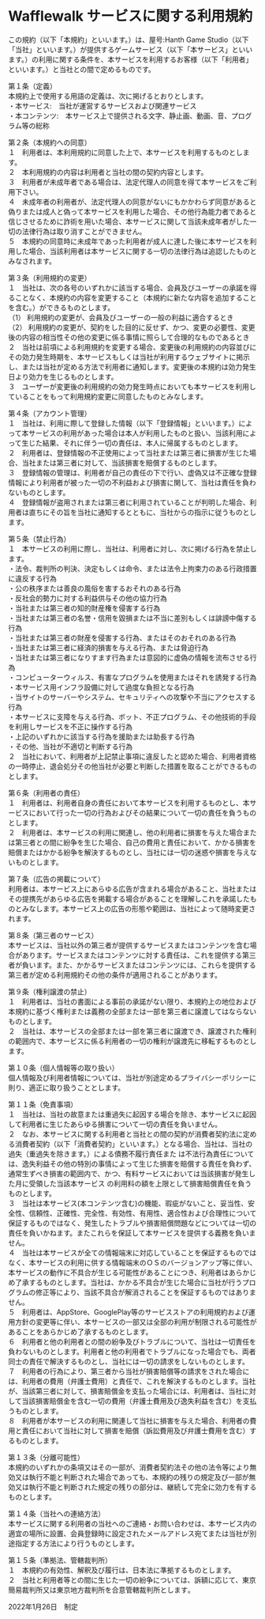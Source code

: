 # Wafflewalk サービスに関する利用規約

この規約（以下「本規約」といいます。）は、屋号:Hanth Game Studio（以下「当社」といいます。）が提供するゲームサービス（以下「本サービス」といいます。）の利用に関する条件を、本サービスを利用するお客様（以下「利用者」といいます。）と当社との間で定めるものです。

第１条（定義）  
本規約上で使用する用語の定義は、次に掲げるとおりとします。  
・本サービス:　当社が運営するサービスおよび関連サービス  
・本コンテンツ:　本サービス上で提供される文字、静止画、動画、音、プログラム等の総称

第２条（本規約への同意）  
１　利用者は、本利用規約に同意した上で、本サービスを利用するものとします。  
２　本利用規約の内容は利用者と当社の間の契約内容とします。  
３　利用者が未成年者である場合は、法定代理人の同意を得て本サービスをご利用下さい。  
４　未成年者の利用者が、法定代理人の同意がないにもかかわらず同意があると偽りまたは成人と偽って本サービスを利用した場合、その他行為能力者であると信じさせるために詐術を用いた場合、本サービスに関して当該未成年者がした一切の法律行為は取り消すことができません。  
５　本規約の同意時に未成年であった利用者が成人に達した後に本サービスを利用した場合、当該利用者は本サービスに関する一切の法律行為は追認したものとみなされます。   

第３条（利用規約の変更）  
１　当社は、次の各号のいずれかに該当する場合、会員及びユーザーの承諾を得ることなく、本規約の内容を変更すること（本規約に新たな内容を追加することを含む。）ができるものとします。  
（1） 利用規約の変更が、会員及びユーザーの一般の利益に適合するとき  
（2） 利用規約の変更が、契約をした目的に反せず、かつ、変更の必要性、変更後の内容の相当性その他の変更に係る事情に照らして合理的なものであるとき  
２　当社は前項による利用規約を変更する場合、変更後の利用規約の内容並びにその効力発生時期を、本サービスもしくは当社が利用するウェブサイトに掲示し、または当社が定める方法で利用者に通知します。変更後の本規約は効力発生日より効力を生じるものとします。  
３　ユーザーが変更後の利用規約の効力発生時点においても本サービスを利用していることをもって利用規約変更に同意したものとみなします。  

第４条（アカウント管理）  
１　当社は、利用に際して登録した情報（以下「登録情報」といいます。）によって本サービスの利用があった場合は本人が利用したものと扱い、当該利用によって生じた結果、それに伴う一切の責任は、本人に帰属するものとします。  
２　利用者は、登録情報の不正使用によって当社または第三者に損害が生じた場合、当社または第三者に対して、当該損害を賠償するものとします。  
３　登録情報の管理は、利用者が自己の責任の下で行い、虚偽又は不正確な登録情報により利用者が被った一切の不利益および損害に関して、当社は責任を負わないものとします。  
４　登録情報が盗用されまたは第三者に利用されていることが判明した場合、利用者は直ちにその旨を当社に通知するとともに、当社からの指示に従うものとします。  

第５条（禁止行為）  
１　本サービスの利用に際し、当社は、利用者に対し、次に掲げる行為を禁止します。  
・法令、裁判所の判決、決定もしくは命令、または法令上拘束力のある行政措置に違反する行為  
・公の秩序または善良の風俗を害するおそれのある行為  
・反社会的勢力に対する利益供与その他の協力行為  
・当社または第三者の知的財産権を侵害する行為  
・当社または第三者の名誉・信用を毀損または不当に差別もしくは誹謗中傷する行為  
・当社または第三者の財産を侵害する行為、またはそのおそれのある行為  
・当社または第三者に経済的損害を与える行為、または脅迫行為  
・当社または第三者になりすます行為または意図的に虚偽の情報を流布させる行為  
・コンピューターウィルス、有害なプログラムを使用またはそれを誘発する行為  
・本サービス用インフラ設備に対して過度な負担となる行為  
・当サイトのサーバーやシステム、セキュリティへの攻撃や不当にアクセスする行為  
・本サービスに支障を与える行為、ボット、不正プログラム、その他技術的手段を利用しサービスを不正に操作する行為  
・上記のいずれかに該当する行為を援助または助長する行為  
・その他、当社が不適切と判断する行為  
２　当社において、利用者が上記禁止事項に違反したと認めた場合、利用者資格の一時停止、退会処分その他当社が必要と判断した措置を取ることができるものとします。

第６条（利用者の責任）  
１　利用者は、利用者自身の責任において本サービスを利用するものとし、本サービスにおいて行った一切の行為およびその結果について一切の責任を負うものとします。  
２　利用者は、本サービスの利用に関連し、他の利用者に損害を与えた場合または第三者との間に紛争を生じた場合、自己の費用と責任において、かかる損害を賠償またはかかる紛争を解決するものとし、当社には一切の迷惑や損害を与えないものとします。

第７条（広告の掲載について）  
利用者は、本サービス上にあらゆる広告が含まれる場合があること、当社またはその提携先があらゆる広告を掲載する場合があることを理解しこれを承諾したものとみなします。本サービス上の広告の形態や範囲は、当社によって随時変更されます。

第８条（第三者のサービス）  
本サービスは、当社以外の第三者が提供するサービスまたはコンテンツを含む場合があります。サービスまたはコンテンツに対する責任は、これを提供する第三者が負います。また、かかるサービスまたはコンテンツには、これらを提供する第三者が定める利用規約その他の条件が適用されることがあります。

第９条（権利譲渡の禁止）  
１　利用者は、当社の書面による事前の承諾がない限り、本規約上の地位および本規約に基づく権利または義務の全部または一部を第三者に譲渡してはならないものとします。  
２　当社は、本サービスの全部または一部を第三者に譲渡でき、譲渡された権利の範囲内で、本サービスに係る利用者の一切の権利が譲渡先に移転するものとします。

第１０条（個人情報等の取り扱い）  
個人情報及び利用者情報については、当社が別途定めるプライバシーポリシーに則り、適正に取り扱うこととします。

第１１条（免責事項）  
１　当社は、当社の故意または重過失に起因する場合を除き、本サービスに起因して利用者に生じたあらゆる損害について一切の責任を負いません。  
２　なお、本サービスに関する利用者と当社との間の契約が消費者契約法に定める消費者契約（以下「消費者契約」といいます。）となる場合、当社は、当社の過失（重過失を除きます。）による債務不履行責任また は不法行為責任については、逸失利益その他の特別の事情によって生じた損害を賠償する責任を負わず、通常生ずべき損害の範囲内で、かつ、有料サービスにおいては当該損害が発生した月に受領した当該本サービス  の利用料の額を上限として損害賠償責任を負うものとします。  
３　当社は本サービス(本コンテンツ含む)の機能、瑕疵がないこと、妥当性、安全性、信頼性、正確性、完全性、有効性、有用性、適合性および合理性について保証するものではなく、発生したトラブルや損害賠償問題などについては一切の責任を負いかねます。またこれらを保証して本サービスを提供する義務を負いません。  
４　当社は本サービスが全ての情報端末に対応していることを保証するものではなく、本サービスの利用に供する情報端末のＯＳのバージョンアップ等に伴い、本サービスの動作に不具合が生じる可能性があることにつき、利用者はあらかじめ了承するものとします。当社は、かかる不具合が生じた場合に当社が行うプログラムの修正等により、当該不具合が解消されることを保証するものではありません。  
５　利用者は、AppStore、GooglePlay等のサービスストアの利用規約および運用方針の変更等に伴い、本サービスの一部又は全部の利用が制限される可能性があることをあらかじめ了承するものとします。  
６　利用者と他の利用者との間の紛争及びトラブルについて、当社は一切責任を負わないものとします。利用者と他の利用者でトラブルになった場合でも、両者同士の責任で解決するものとし、当社には一切の請求をしないものとします。  
７　利用者の行為により、第三者から当社が損害賠償等の請求をされた場合には、利用者の費用（弁護士費用）と責任で、これを解決するものとします。当社が、当該第三者に対して、損害賠償金を支払った場合には、利用者は、当社に対して当該損害賠償金を含む一切の費用（弁護士費用及び逸失利益を含む）を支払うものとします。  
８　利用者が本サービスの利用に関連して当社に損害を与えた場合、利用者の費用と責任において当社に対して損害を賠償（訴訟費用及び弁護士費用を含む）するものとします。  

第１３条（分離可能性）  
本規約のいずれかの条項又はその一部が、消費者契約法その他の法令等により無効又は執行不能と判断された場合であっても、本規約の残りの規定及び一部が無効又は執行不能と判断された規定の残りの部分は、継続して完全に効力を有するものとします。

第１４条（当社への連絡方法）  
本サービスに関する利用者の当社へのご連絡・お問い合わせは、本サービス内の適宜の場所に設置、会員登録時に設定されたメールアドレス宛てまたは当社が別途指定する方法により行うものとします。

第１５条（準拠法、管轄裁判所）  
１　本規約の有効性、解釈及び履行は、日本法に準拠するものとします。  
２　当社と利用者等との間に生じた一切の紛争については、訴額に応じて、東京簡易裁判所又は東京地方裁判所を合意管轄裁判所とします｡


2022年1月26日　制定
